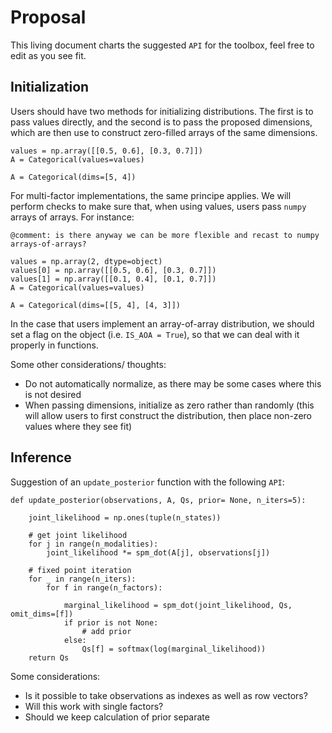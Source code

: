 # Proposal

This living document charts the suggested `API` for the toolbox, feel free to edit as you see fit.

## Initialization 

Users should have two methods for initializing distributions. The first is to pass values directly, and the second is to pass the proposed dimensions, which are then use to construct zero-filled arrays of the same dimensions. 

```
values = np.array([[0.5, 0.6], [0.3, 0.7]])
A = Categorical(values=values)
```

```
A = Categorical(dims=[5, 4])
```

For multi-factor implementations, the same principe applies. We will perform checks to make sure that, when using values, users pass `numpy` arrays of arrays. For instance:

`@comment: is there anyway we can be more flexible and recast to numpy arrays-of-arrays?`

```
values = np.array(2, dtype=object)
values[0] = np.array([[0.5, 0.6], [0.3, 0.7]])
values[1] = np.array([[0.1, 0.4], [0.1, 0.7]])
A = Categorical(values=values)
```

```
A = Categorical(dims=[[5, 4], [4, 3]])
```

In the case that users implement an array-of-array distribution, we should set a flag on the object (i.e. `IS_AOA = True`), so that we can deal with it properly in functions.

Some other considerations/ thoughts:
- Do not automatically normalize, as there may be some cases where this is not desired
- When passing dimensions, initialize as zero rather than randomly (this will allow users to first construct the distribution, then place non-zero values where they see fit)


## Inference

Suggestion of an `update_posterior` function with the following `API`:

```
def update_posterior(observations, A, Qs, prior= None, n_iters=5):
    
    joint_likelihood = np.ones(tuple(n_states))

    # get joint likelihood
    for j in range(n_modalities):
        joint_likelihood *= spm_dot(A[j], observations[j])

    # fixed point iteration
    for _ in range(n_iters):
        for f in range(n_factors):

            marginal_likelihood = spm_dot(joint_likelihood, Qs, omit_dims=[f])
            if prior is not None:
                # add prior
            else:
                Qs[f] = softmax(log(marginal_likelihood))
    return Qs
```

Some considerations:
- Is it possible to take observations as indexes as well as row vectors?
- Will this work with single factors?
- Should we keep calculation of prior separate
